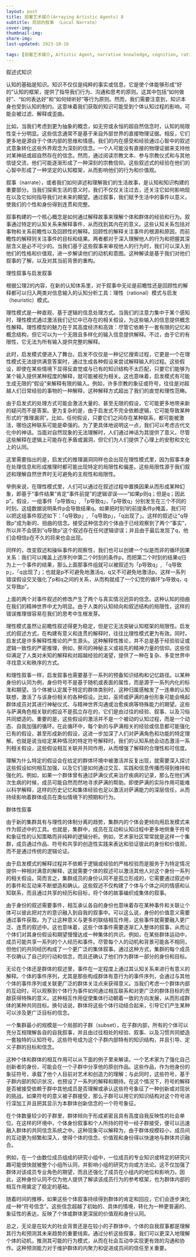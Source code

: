 ```yaml
---
layout: post
title: 部署艺术媒介(Arraying Artistic Agents) 8
subtitle: 局部的叙事 （Local Narrate）
cover-img: 
thumbnail-img: 
share-img: 
last-updated: 2023-10-16

tags: [部署艺术媒介, Artistic Agent, narrative knowledge, cognition, rational and heuristic modes, subset, congruence, Cooper]
---
```


叙述式知识

认知的基础是知识。知识不仅仅是纯粹的事实或信息，它是使个体能够形成“好的”认知的框架，提供了指导我们行为、沟通和思考的原则。这其中包括“如何做好”、“如何表达好”和“如何倾听好”等行为原则。然而，我们需要注意到，知识本身也受到认知的制约。这意味着我们获取的知识可能受到个体认知过程的影响，可能会被过滤、解释或歪曲。

比如，当我们考虑到更为抽象的概念，如无穷或永恒的超自然信念时，认知的局限性变十分明显。这些信念通常不是基于来自外部世界的直接物理证据。相反，它们更多地是源自于个体内部的思维和情感。我们的内在感受和经验通过心智中的叙述式意象转化这些外界观念为深刻的信念。一个人可能没有直接的物理证据来支持他对某神祇或超自然存在的信念。然而，通过阅读宗教文本、参与宗教仪式和与其他信徒交流，他们可能逐渐形成了一种深刻的宗教信仰。这些叙述式的经验在他们的心智中形成了一种坚定的认知框架，从而影响他们的行为和价值观。

叙事（narrate），或者我们如何讲述和理解我们的生活故事，是认知和知识构建的重要部分。当我们探索生活的意义时，我们不仅仅关注过去，还关注它如何影响现在以及它如何指导我们对未来的期望。通过叙事，我们赋予生活中的事件以意义，使我们的个性和身份得到连贯和完整。

叙事构建的一个核心概念是如何通过解释故事来理解个体和群体的经验和行为。叙事通过特定的认知关系来解释事件，从而找到其内在的意义。这些认知关系包括对事物和关系前瞻性以及回顾性的解释。回顾性的解释关注事件的根源和原因，而前瞻性的解释则关注事件的目标和结果。两者都对于深入理解他人的行为和把握其深层含义是必不可少的。当我们基于这些叙事来审视他人的行为时，我们可以深入到他们的性格和价值观，进一步解读他们的动机和意图。这种解读是基于我们对他们叙事的了解，以及对其当前背景的重构。

理性叙事与启发叙事

根据公理2的内容，在新的认知体系里，对于叙事中无论是前瞻性还是回顾性的解释都可以归入两类对信息输入的认知分析工具：理性（rational）模式与启发（heuristic）模式。

理性模式是一种直观、基于逻辑的信息处理方式。当我们的注意力集中于某个感知时，理性模式通过激活我们记忆中已存在的相关假设，为这些输入的信息提供概念性解释。理性模型的魅力在于其高度经济和高效：尽管它依赖于一套有限的记忆和概念结构，但它可以为一个无限且多样化的输入信息提供解释。不过，由于它的有限性，它无法为所有输入提供完整的解释。

此时，启发模式便进入了舞台。启发不仅仅是一种记忆搜索过程，它更是一个在理性模式无法提供满意答案时，通过生成各种假设来尝试解释输入的过程。这些假设，即使在某些情境下显得反直觉或与已有的知识结构不太匹配，只要它们能够为某个输入提供某种程度的解释，就可能被视为相关。这也意味着，启发模式有可能生成无限的“假设”来解释有限的输入。例如，许多宗教的象征或符号，往往是对超越人们日常经验的事物的一种解释，这种解释方式超出了我们的直觉和理性范畴。

由于启发式的处理方式可能会激活大量的、甚至无限的假设，它可能更多地带来新的疑问而不是答案。更为复杂的是，由于启发式不完全依赖逻辑，它可能导致某种形式的“推理漏洞”。比如，任何假设，只要它们之间存在某种联系，都可能被激活，哪怕这种联系可能是牵强的。为了更具体地说明这一点，我们可以考虑古代文化中的神话。当面对自然现象的无法理解时，人们通过神话为其提供了意义。尽管这些解释在逻辑上可能存在矛盾或漏洞，但它们为人们提供了心理上的安慰和文化上的认同。

这里需要指出的是，启发式的推理漏洞同样也会出现在理性模式里，因为叙事本身在处理信息和形成推理时都可能出现特定的局限性和偏差。这些局限性源于我们叙述和理解自然世界时无可避免的主观性和局限性。

举例来说，在理性模式里，人们可以通过在叙述过程中置换因果从而形成某种幻象，即基于“事件结果”肯定“事件前提”的逻辑谬误——“如果p则q；但是q；因此p”。假设，一组事件「p导致q」, 「p导致q」，「p导致q」分别发生在三个不同的时刻。这组数据说明条件p会导致结果q。如果把时刻1的前提条件p掩盖，我们可以把这组事件叙述如下：「q导致p」, 「q导致p」，「q出现了」。这样的叙述让“q导致p”成为新的、扭曲的信念。接受这种信念的个体由于已经观察到了两个“事实”，所以并不会感到“q导致p”这个叙述存在任何逻辑谬误；并且由于最后发现了q，他们会相信p在不久的将来也会出现。

同样的，改变叙述和操纵事件的观察性，我们也可以创建一个似是而非的循环因果关系：我们可以掩盖上述序列中第二个时刻的条件p，而把第二个时刻的结果q归为上一个事件的结果，那么上面那事件组就可以被叙述为「p导致q」, 「q导致p」，「q出现了」；也就是p不可避免地激活q，q又不可避免地激活p。这样一系列错误假设交叉强化了p和q之间的关系，从而构就成了一个幻觉的循环“p导致q，q又导致p”。

上面的两个对事件叙述的修改产生了两个与真实情况迥异的信念。这种认知的扭曲在我们的精神世界中尤为明显。由于人类的认知倾向和叙述结构的局限性，这样的错误推理很容易在我们的思考中生根发芽。

理性模式虽然让前瞻性叙述得更为稳定，但是它无法突破认知框架的局限性。启发式的叙述方式，在构建有意义和连贯的解释时，往往比理性模式更为有效。同时，启发式是许多解释性推论的产生源头。这种解释性推论，并不总是基于经验验证或逻辑一致性的严密推理，例如，祭司的神秘主义或祖先的精神力量的信仰。这些信仰满足了人类对未知的解释和对超越经验的渴望，提供了一种在复杂、多变世界中寻找意义和秩序的方式。

和理性叙事一样，启发叙事也需要基于一系列的预备知识结构和记忆路径。以某种身份的认同为例，身份符号不是基于随机或表面的属性，而是源于一系列内化的标准和期望。当个体被认定属于特定的群体类别时，这种归属感触发了一连串的认知联想，激活了与该身份相关的各种假设。比如，巫师或萨满的身份形象可能会唤起群体成员对其进行神秘仪式、与精神世界沟通或治愈疾病等特殊能力的期望。这些与萨满角色相关联的假设不是孤立存在的，它们是由过往的经验、叙事、以及习俗共同塑造的。重要的是，这些假设的激活并不是一个被动的认知过程，而是一个动态、自我加强的循环。在此循环中，每个新的与萨满相关的经验或信息都可能强化已有的假设，甚至形成新的假设，这进一步加深了人们对萨满角色和功能的特定理解。也就是说当给定某种情况的特定符号解释时，我们的认知系统会动态激活一系列相关假设，这些假设相互关联并共同作用，从而增强了解释的合理性和可信度。

理解为什么特定的假设会在给定的群体环境中被激活并反复出现，就需要深入探讨这些假设如何相互加强，以及它们是如何通过交互、实践和信息传播而得到维持和强化的。例如，如果一个群体曾有通过萨满仪式来治疗疾病的记录，那么在他们再次生病的时候，成员可能自然而然地寻求萨满的帮助。即使萨满的实际作用可能难以科学解释，这样的历史记忆和集体经验也足以激活对萨满能力的深层信任，从而持续影响着群体成员在类似情境下的预期和行为。

群体性叙事

由于新的集群具有与理性的体制分离的趋势，集群内的个体会更倾向用启发模式来作为叙述中的工具。也就是，集群中，成员在互动和认知过程中更多地侧重于符号和象征性的认知策略而非纯粹的逻辑分析。例如，艺术家社区常常就是这样一个集群，成员通过作品、符号和共享的创造性实践来表达和验证彼此的身份和价值观，而不是通过传统的逻辑论证。

由于启发模式的解释过程并不依赖于逻辑或经验的严格校验而是服务于为特定情况提供一种相对满意的解释，这就需要个体的叙述可以激活其他人对这个身份一系列的相关假设。简而言之，集群成员的身份认同不是孤立形成的，它需要通过叙述中的事件和互动来不断塑造和确认。这些叙述不仅构建了个体与个体之间的情感和认知联系，而且通过共享的经历和目标，将个体的故事编织成集体的叙事。

由于身份的叙述需要事件，相互承认各自的身份也意味着存在某种事件和关联让个体可以彼此把对方的意识融入到自我的叙事中。可以这么说，身份的价值意义需要通过事件获取。为了让这种意义与更多的联结相互作用，这些事件就需要融入更广泛、连贯的叙述中。这也意味着，这些个体事件需要逐渐汇入整体的叙事，从而让个体们对其身份假设和期望慢慢达成一种集体的共识。例如，在某些群体运动中，成员可能共享一系列的个人经历和事件。尽管每个人的动机和背景可能各不相同，但他们的共同经历构成了一个更广泛的集体叙事。通过这种方式，集群的每个成员不仅确认了自己的行动和信念，而且还确认了他们作为群体一部分的身份和目标。

无论在个体还是群体的叙述里，事件在一定程度上通过其认知关系来进行有意义的解释。个体的事件序列，尤其是那些构成群体有意行为的事件序列，会通过与其他个体的事件序列或关联更广泛的群体关注点来获得意义。当我们考虑一个群体内部的互动时，可以观察到个体行为事件如何通过相互联系和对更广泛的群体目标的贡献获得特殊的意义。这种相互作用促使集体行动朝着一致的方向发展，从而形成群体的某种共同目标。换句话说，群体将这些个体行动结合起来，引导它们产生某种可以涉及更广泛目标的信念。

一个集群最小的规模是一个局部的子群（subset），在子群内部，所有的个体可以充分互相理解各自的自我叙事，并且由过往相处的经验、叙事、以及习惯共同塑造一套独特的认知符号。这些符号成为这个子群内部特有的知识结构，并且引导、定义子群的目标和信念。

这种个体和群体的相互作用可以从下面的例子里来解读。一个艺术家为了强化自己创新者的身份，可能会在一个子群中分享他的原创作品。这些作品，作为他身份的象征符号，承载了他个人目前对艺术和创造力的理解；与此同时，这些符号，基于子群内部的知识状况，也预设了一系列的解释和期待。在这个情况下，符号的解释是否被接受依赖于群中其他成员是否理解或承认这些符号象征了一种创新或对现状的挑战。如果符号的意义被子群接受，那么子群可以用它的知识结构对这个符号进行深加工并且把其显示为本群体创新信念的一个符号象征。

在个体数量较少的子群里，群体倾向于形成紧密且具有高度自我反映性的社会单位。在这样的环境中，个体身份叙事和个人所持的符号一经子群接受，便可以迅速融入群体的共同信念系统之中。这种现象可以解释为，由于群体规模较小，成员间的互动更为频繁和深入，使得个体的信念、价值观和身份得以快速地与群体共识融合。

例如，在一个由数位成员组成的研究小组中，一位成员的专业知识或特定的研究兴趣可能很快就被整个小组所认同，并影响小组的研究方向或方法论。这不仅加强了群体对该成员专业角色的期望，而且还强化了成员在小组内的地位和影响力。因此，这种身份认同不仅为他人提供了解读该成员行为的参考框架，也为群体内部的相互作用奠定了稳定的基础。

随着时间的推移，如果这些个体叙事持续得到群体的肯定和回应，它们会逐步演化成一种“符号信念”。这些信念超越了初始的、具体的情境，转化为一种更普遍的、象征性的表达，反映了个体或群体更深层的价值观和身份认同。

总之，无论是在较大的社会背景还是在较小的子群体中，个体的自我叙事都是理解其行为和预测其未来趋势的重要线索。通过分析这些叙事，我们可以更深入地理解个体的动机，推测其可能的行为模式，从而在社会互动中实现更有效的沟通和协作。这种预测能力对于维护群体的内聚力和促进成员间的信任至关重要。

